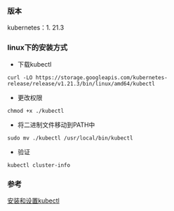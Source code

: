 ### 版本
kubernetes：1. 21.3

### linux下的安装方式
- 下载kubectl
```
curl -LO https://storage.googleapis.com/kubernetes-release/release/v1.21.3/bin/linux/amd64/kubectl
```
- 更改权限
``` shell
chmod +x ./kubectl
```
- 将二进制文件移动到PATH中
``` shell
sudo mv ./kubectl /usr/local/bin/kubectl
```
- 验证
``` shell
kubectl cluster-info
```

### 参考
[安装和设置kubectl](https://www.kubernetes.org.cn/installkubectl)